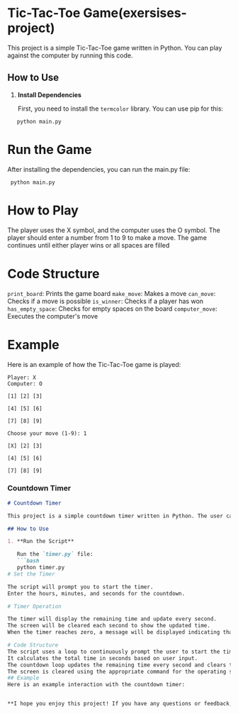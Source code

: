 # Tic-Tac-Toe Game(exersises-project)

This project is a simple Tic-Tac-Toe game written in Python. You can play against the computer by running this code.

## How to Use

1. **Install Dependencies**

   First, you need to install the `termcolor` library. You can use pip for this:
```shell
   python main.py
```
# Run the Game

After installing the dependencies, you can run the main.py file:
  ```shell
   python main.py
  ```
# How to Play

The player uses the X symbol, and the computer uses the O symbol.
The player should enter a number from 1 to 9 to make a move.
The game continues until either player wins or all spaces are filled

# Code Structure
`print_board`: Prints the game board
`make_move`: Makes a move
`can_move`: Checks if a move is possible
`is_winner`: Checks if a player has won
`has_empty_space`: Checks for empty spaces on the board
`computer_move`: Executes the computer's move
# Example
Here is an example of how the Tic-Tac-Toe game is played:
```shell
Player: X
Computer: O

[1] [2] [3] 

[4] [5] [6] 

[7] [8] [9] 

Choose your move (1-9): 1

[X] [2] [3]

[4] [5] [6]

[7] [8] [9] 
```

### Countdown Timer

```markdown
# Countdown Timer

This project is a simple countdown timer written in Python. The user can set a specific time duration, and the timer will count down to zero.

## How to Use

1. **Run the Script**

   Run the `timer.py` file:
   ```bash
   python timer.py
# Set the Timer

The script will prompt you to start the timer.
Enter the hours, minutes, and seconds for the countdown.

# Timer Operation

The timer will display the remaining time and update every second.
The screen will be cleared each second to show the updated time.
When the timer reaches zero, a message will be displayed indicating that the timer has ended.

# Code Structure
The script uses a loop to continuously prompt the user to start the timer or exit.
It calculates the total time in seconds based on user input.
The countdown loop updates the remaining time every second and clears the screen for updated display.
The screen is cleared using the appropriate command for the operating system (`cls` for Windows, `clear` for Unix-based systems).
## Example
Here is an example interaction with the countdown timer:


**I hope you enjoy this project! If you have any questions or feedback, feel free to reach out.**

